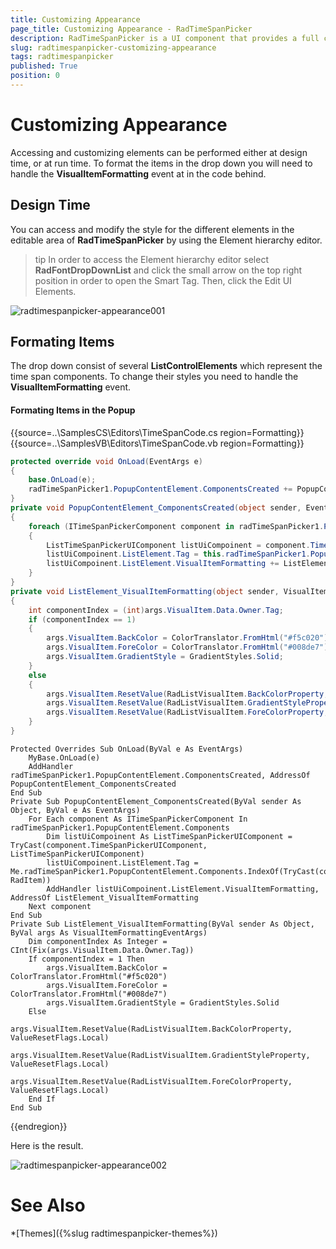 ```yaml
---
title: Customizing Appearance
page_title: Customizing Appearance - RadTimeSpanPicker
description: RadTimeSpanPicker is a UI component that provides a full control over picking a specific time span and duration.
slug: radtimespanpicker-customizing-appearance
tags: radtimespanpicker
published: True
position: 0
---
```



# Customizing Appearance

Accessing and customizing elements can be performed either at design time, or at run time. To format the items in the drop down you will need to handle the **VisualItemFormatting** event at in the code behind.

## Design Time

You can access and modify the style for the different elements in the editable area of __RadTimeSpanPicker__ by using the Element hierarchy editor.

>tip In order to access the Element hierarchy editor select **RadFontDropDownList** and click the small arrow on the top right position in order to open the Smart Tag. Then, click the Edit UI Elements.

![radtimespanpicker-appearance001](images/radtimespanpicker-appearance001.png)


## Formating Items

The drop down consist of several **ListControlElements** which represent the time span components. To change their styles you need to handle the __VisualItemFormatting__ event. 

#### Formating Items in the Popup

{{source=..\SamplesCS\Editors\TimeSpanCode.cs region=Formatting}} 
{{source=..\SamplesVB\Editors\TimeSpanCode.vb region=Formatting}}
````C#
protected override void OnLoad(EventArgs e)
{
    base.OnLoad(e);
    radTimeSpanPicker1.PopupContentElement.ComponentsCreated += PopupContentElement_ComponentsCreated;
}
private void PopupContentElement_ComponentsCreated(object sender, EventArgs e)
{
    foreach (ITimeSpanPickerComponent component in radTimeSpanPicker1.PopupContentElement.Components)
    {
        ListTimeSpanPickerUIComponent listUiCompoinent = component.TimeSpanPickerUIComponent as ListTimeSpanPickerUIComponent;
        listUiCompoinent.ListElement.Tag = this.radTimeSpanPicker1.PopupContentElement.Components.IndexOf(component as RadItem);
        listUiCompoinent.ListElement.VisualItemFormatting += ListElement_VisualItemFormatting;
    }
}
private void ListElement_VisualItemFormatting(object sender, VisualItemFormattingEventArgs args)
{
    int componentIndex = (int)args.VisualItem.Data.Owner.Tag;
    if (componentIndex == 1)
    {
        args.VisualItem.BackColor = ColorTranslator.FromHtml("#f5c020");
        args.VisualItem.ForeColor = ColorTranslator.FromHtml("#008de7");
        args.VisualItem.GradientStyle = GradientStyles.Solid;
    }
    else
    {
        args.VisualItem.ResetValue(RadListVisualItem.BackColorProperty, ValueResetFlags.Local);
        args.VisualItem.ResetValue(RadListVisualItem.GradientStyleProperty, ValueResetFlags.Local);
        args.VisualItem.ResetValue(RadListVisualItem.ForeColorProperty, ValueResetFlags.Local);
    }
}

````
````VB.NET
Protected Overrides Sub OnLoad(ByVal e As EventArgs)
    MyBase.OnLoad(e)
    AddHandler radTimeSpanPicker1.PopupContentElement.ComponentsCreated, AddressOf PopupContentElement_ComponentsCreated
End Sub
Private Sub PopupContentElement_ComponentsCreated(ByVal sender As Object, ByVal e As EventArgs)
    For Each component As ITimeSpanPickerComponent In radTimeSpanPicker1.PopupContentElement.Components
        Dim listUiCompoinent As ListTimeSpanPickerUIComponent = TryCast(component.TimeSpanPickerUIComponent, ListTimeSpanPickerUIComponent)
        listUiCompoinent.ListElement.Tag = Me.radTimeSpanPicker1.PopupContentElement.Components.IndexOf(TryCast(component, RadItem))
        AddHandler listUiCompoinent.ListElement.VisualItemFormatting, AddressOf ListElement_VisualItemFormatting
    Next component
End Sub
Private Sub ListElement_VisualItemFormatting(ByVal sender As Object, ByVal args As VisualItemFormattingEventArgs)
    Dim componentIndex As Integer = CInt(Fix(args.VisualItem.Data.Owner.Tag))
    If componentIndex = 1 Then
        args.VisualItem.BackColor = ColorTranslator.FromHtml("#f5c020")
        args.VisualItem.ForeColor = ColorTranslator.FromHtml("#008de7")
        args.VisualItem.GradientStyle = GradientStyles.Solid
    Else
        args.VisualItem.ResetValue(RadListVisualItem.BackColorProperty, ValueResetFlags.Local)
        args.VisualItem.ResetValue(RadListVisualItem.GradientStyleProperty, ValueResetFlags.Local)
        args.VisualItem.ResetValue(RadListVisualItem.ForeColorProperty, ValueResetFlags.Local)
    End If
End Sub

```` 

{{endregion}} 

Here is the result.

![radtimespanpicker-appearance002](images/radtimespanpicker-appearance002.png)

# See Also

*[Themes]({%slug radtimespanpicker-themes%})
